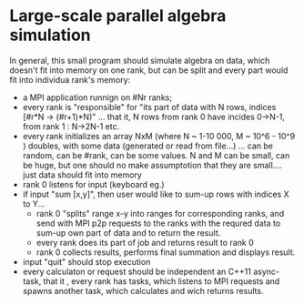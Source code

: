 # Large-scale parallel algebra simulation

In general, this small program should simulate algebra on data, which doesn't
fit into memory on one rank, but can be split and every part would fit into
individua rank's memory:
- a MPI application runnign on #Nr ranks;
- every rank is "responsible" for "its part of data with N rows, indices \[#r\*N
  -> (#r+1)\*N)" ... that it, N rows from rank 0 have incides 0->N-1, from rank
  1 : N->2N-1 etc.
- every rank initializes an array NxM (where N ~ 1-10 000, M ~ 10^6 - 10^9 )
  doubles, with some data (generated or read from file...) ... can be random,
  can be #rank, can be some values. N and M can be small, can be huge, but one
  should no make assumptotion that they are small.... just data should fit into
  memory
- rank 0 listens for input (keyboard eg.)
- if input "sum \[x,y\]", then user would like to sum-up rows with indices X to
  Y...
  - rank 0 "splits" range x-y into ranges for corresponding ranks, and send with
    MPI p2p requests to the ranks with the requred data to sum-up own part of
    data and to return the result.
  - every rank does its part of job and returns result to rank 0
  - rank 0 collects results, performs final summation and displays result.
- input "quit" should stop execution
- every calculaton or request should be independent an C++11 async-task, that it
  , every rank has tasks, which listens to MPI requests and spawns another task,
  which calculates and wich returns results.
